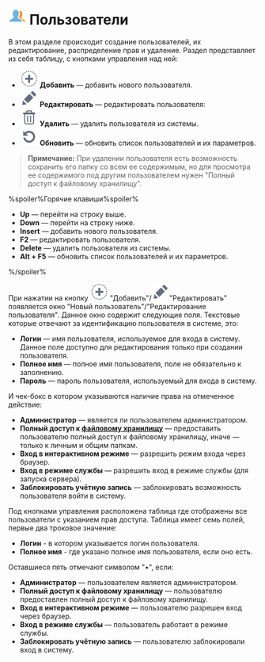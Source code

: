 # ![](../images/icons/admin_18/admin_default-02.svg) Пользователи

В этом разделе происходит создание пользователей, их редактирование, распределение прав и удаление. Раздел представляет из себя таблицу, с кнопками управления над ней:

* ![Иконка под замену](../media/app/icons/toolbar-18/toolbar-18-27.svg) **Добавить** — добавить нового пользователя.
* ![Иконка под замену](../media/app/icons/toolbar-18/toolbar-18-28.svg) **Редактировать** — редактировать пользователя:
* ![Иконка под замену](../media/app/icons/toolbar-18/toolbar-18-8.svg) **Удалить** — удалить пользователя из системы.
* ![Иконка под замену](../media/app/icons/toolbar-18/toolbar-18-13.svg) **Обновить** — обновить список пользователей и их параметров.

> **Примечание:** При удалении пользователя есть возможность сохранить его папку со всем ее содержимым, но для просмотра ее содержимого под другим пользователем нужен "Полный доступ к файловому хранилищу".

%spoiler%Горячие клавиши%spoiler%

* **Up** — перейти на строку выше.
* **Down** — перейти на строку ниже.
* **Insert** — добавить нового пользователя.
* **F2** — редактировать пользователя.
* **Delete** — удалить пользователя из системы.
* **Alt + F5** — обновить список пользователей и их параметров.

%/spoiler%

При нажатии на кнопку ![Иконка под замену](../media/app/icons/toolbar-18/toolbar-18-27.svg) "Добавить"/![Иконка под замену](../media/app/icons/toolbar-18/toolbar-18-28.svg)"Редактировать" появляется окно "Новый пользователь"/"Редактирование пользователя". Данное окно содержит следующие поля. Текстовые которые отвечают за идентификацию пользователя в системе, это:

* **Логин** — имя пользователя, используемое для входа в систему. Данное поле доступно для редактирования только при создании пользователя.
* **Полное имя** — полное имя пользователя, поле не обязательно к заполнению.
* **Пароль** — пароль пользователя, используемый для входа в систему.

И чек-бокс в котором указываются наличие права на отмеченное действие:

* **Администратор** — является ли пользователем администратором.
* **Полный доступ к [файловому хранилищу](../location_user_files.md)** — предоставить пользователю полный доступ к файловому хранилищу, иначе — только к личным и общим папкам.
* **Вход в интерактивном режиме** — разрешить режим входа через браузер.
* **Вход в режиме службы** — разрешить вход в режиме службы (для запуска сервера).
* **Заблокировать учётную запись** — заблокировать возможность пользователя войти в систему.

Под кнопками управления расположена таблица где отображены все пользователи с указанием прав доступа. Таблица имеет семь полей, первые два троковое значение:
* **Логин** - в котором указывается логин пользователя.
* **Полное имя** - где указано полное имя пользователя, если оно есть.

Оставшиеся пять отмечают символом "•", если:
* **Администратор** — пользователем является администратором.
* **Полный доступ к файловому хранилищу** — пользователю предоставлен полный доступ к файловому хранилищу.
* **Вход в интерактивном режиме** — пользователю разрешен вход через браузер.
* **Вход в режиме службы** — пользователь работает в режиме службы.
* **Заблокировать учётную запись** — пользователю заблокировали вход в систему.